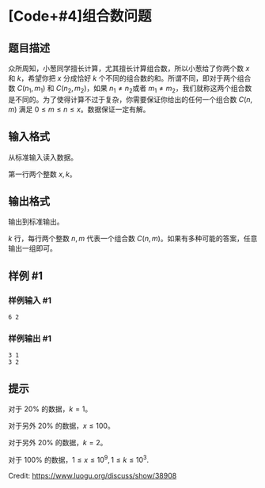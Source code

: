# [Code+#4]组合数问题

## 题目描述

众所周知，小葱同学擅长计算，尤其擅长计算组合数，所以小葱给了你两个数 $x$ 和 $k$，希望你把 $x$ 分成恰好 $k$ 个不同的组合数的和。所谓不同，即对于两个组合数 $C(n_1,m_1)$ 和 $C(n_2,m_2)$，如果 $n_1\neq n_2$​​ 或者 $m_1\neq m_2$​，我们就称这两个组合数是不同的。为了使得计算不过于复杂，你需要保证你给出的任何一个组合数 $C(n,m)$ 满足 $0\leq m\leq n\leq x$。数据保证一定有解。

## 输入格式

从标准输入读入数据。

第一行两个整数 $x,k$。


## 输出格式

输出到标准输出。

$k$ 行，每行两个整数 $n,m$ 代表一个组合数 $C(n,m)$。如果有多种可能的答案，任意输出一组即可。


## 样例 #1

### 样例输入 #1
```
6 2
```

### 样例输出 #1

```
3 1
3 2
```

## 提示

对于 $20\%$ 的数据，$k=1$。

对于另外 $20\%$ 的数据，$x\leq 100$。

对于另外 $20\%$ 的数据，$k=2$。

对于 $100\%$ 的数据，$1\leq x\leq 10^9,1\leq k\leq 10^3.$

Credit: https://www.luogu.org/discuss/show/38908
